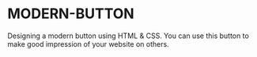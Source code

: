# MODERN-BUTTON
Designing a modern button using HTML & CSS.
You can use this button to make good impression of your website on others.
